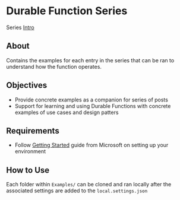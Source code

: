 # Durable Function Series

Series [Intro](https://antempus.dev/durable-function-series/)

## About

Contains the examples for each entry in the series that can be ran to understand how the function operates.

## Objectives

- Provide concrete examples as a companion for series of posts
- Support for learning and using Durable Functions with concrete examples of use cases and design patters

## Requirements

- Follow [Getting Started](https://github.com/Azure/azure-functions-durable-js#getting-started) guide from Microsoft on setting up your
  environment

## How to Use

Each folder within `Examples/` can be cloned and ran locally after the associated settings are added to the `local.settings.json`
